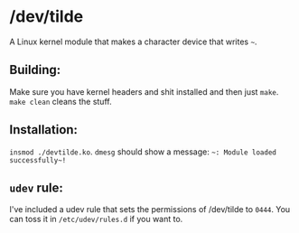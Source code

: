 # /dev/tilde
A Linux kernel module that makes a character device that writes `~`.

## Building:
Make sure you have kernel headers and shit installed and then just `make`.
`make clean` cleans the stuff.

## Installation:
`insmod ./devtilde.ko`.
`dmesg` should show a message: `~: Module loaded successfully~!`

## `udev` rule:
I've included a udev rule that sets the permissions of /dev/tilde to `0444`. You can toss it in `/etc/udev/rules.d` if you want to.
